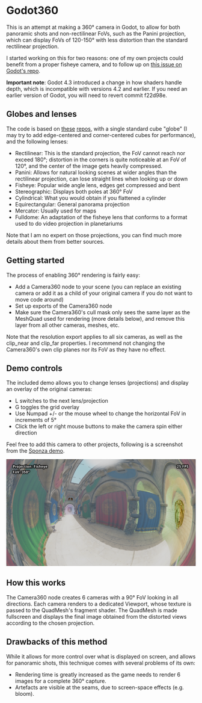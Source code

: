 # Godot360
This is an attempt at making a 360° camera in Godot, to allow for both panoramic shots and non-rectilinear FoVs, such as the Panini projection, which can display FoVs of 120-150° with less distortion than the standard rectilinear projection.

I started working on this for two reasons: one of my own projects could benefit from a proper fisheye camera, and to follow up on [this issue on Godot's repo](https://github.com/godotengine/godot/issues/7340).

**Important note**: Godot 4.3 introduced a change in how shaders handle depth, which is incompatible with versions 4.2 and earlier. If you need an earlier version of Godot, you will need to revert commit f22d98e.

## Globes and lenses
The code is based on [these](https://github.com/shaunlebron/blinky) [repos](https://github.com/shaunlebron/flex-fov), with a single standard cube "globe" (I may try to add edge-centered and corner-centered cubes for performance), and the following lenses:
* Rectilinear: This is the standard projection, the FoV cannot reach nor exceed 180°; distortion in the corners is quite noticeable at an FoV of 120°, and the center of the image gets heavily compressed.
* Panini: Allows for natural looking scenes at wider angles than the rectilinear projection, can lose straight lines when looking up or down
* Fisheye: Popular wide angle lens, edges get compressed and bent
* Stereographic: Displays both poles at 360° FoV
* Cylindrical: What you would obtain if you flattened a cylinder
* Equirectangular: General panorama projection
* Mercator: Usually used for maps
* Fulldome: An adaptation of the fisheye lens that conforms to a format used to do video projection in planetariums

Note that I am no expert on those projections, you can find much more details about them from better sources.

## Getting started
The process of enabling 360° rendering is fairly easy:
* Add a Camera360 node to your scene (you can replace an existing camera or add it as a child of your original camera if you do not want to move code around)
* Set up exports of the Camera360 node
* Make sure the Camera360's cull mask only sees the same layer as the MeshQuad used for rendering (more details below), and remove this layer from all other cameras, meshes, etc.

Note that the resolution export applies to all six cameras, as well as the clip_near and clip_far properties. I recommend not changing the Camera360's own clip planes nor its FoV as they have no effect.

## Demo controls
The included demo allows you to change lenses (projections) and display an overlay of the original cameras:
* L switches to the next lens/projection
* G toggles the grid overlay
* Use Numpad +/- or the mouse wheel to change the horizontal FoV in increments of 5°
* Click the left or right mouse buttons to make the camera spin either direction

Feel free to add this camera to other projects, following is a screenshot from the [Sponza demo](https://github.com/Calinou/godot-sponza).

![](Images/Fisheye.png)

## How this works
The Camera360 node creates 6 cameras with a 90° FoV looking in all directions. Each camera renders to a dedicated Viewport, whose texture is passed to the QuadMesh's fragment shader. The QuadMesh is made fullscreen and displays the final image obtained from the distorted views according to the chosen projection.

## Drawbacks of this method
While it allows for more control over what is displayed on screen, and allows for panoramic shots, this technique comes with several problems of its own:
* Rendering time is greatly increased as the game needs to render 6 images for a complete 360° capture.
* Artefacts are visible at the seams, due to screen-space effects (e.g. bloom).
